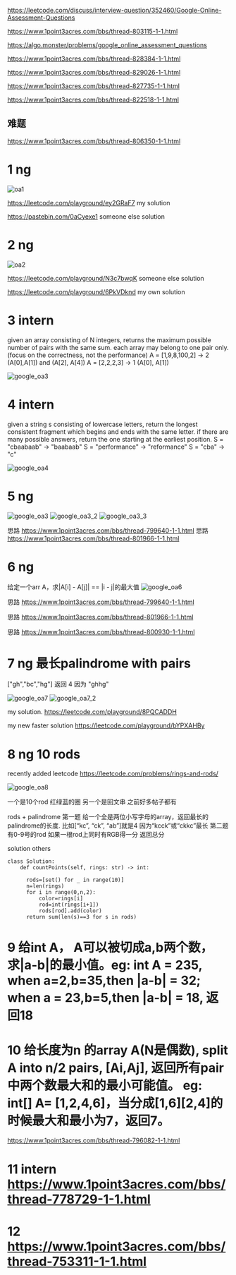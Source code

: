 https://leetcode.com/discuss/interview-question/352460/Google-Online-Assessment-Questions

https://www.1point3acres.com/bbs/thread-803115-1-1.html

https://algo.monster/problems/google_online_assessment_questions




https://www.1point3acres.com/bbs/thread-828384-1-1.html

https://www.1point3acres.com/bbs/thread-829026-1-1.html

https://www.1point3acres.com/bbs/thread-827735-1-1.html

https://www.1point3acres.com/bbs/thread-822518-1-1.html

## 难题
https://www.1point3acres.com/bbs/thread-806350-1-1.html


# 1 ng
![oa1](https://github.com/HuanWangGATECH/leetcode/blob/main/google_oa/google_oa1.jpg)

https://leetcode.com/playground/ey2GRaF7 my solution 

https://pastebin.com/0aCyexe1 someone else solution 


# 2 ng
![oa2](https://github.com/HuanWangGATECH/leetcode/blob/main/google_oa/google_oa2.jpg)

https://leetcode.com/playground/N3c7bwqK someone else solution 


https://leetcode.com/playground/6PkVDknd my own solution 

# 3 intern 
given an array consisting of N integers, returns the maximum possible number of pairs with the same sum. each array may belong to one pair only. (focus on the correctness, not the performance)
A = [1,9,8,100,2] -> 2 (A[0],A[1]) and (A[2], A[4])
A = [2,2,2,3] -> 1 (A[0], A[1])

![google_oa3](https://github.com/HuanWangGATECH/leetcode/blob/main/google_oa/google_oa8.jpg)

# 4 intern 

given a string s consisting of lowercase letters, return the longest consistent fragment which begins and ends with the same letter. if there are many possible answers, return the one starting‍‌‍‌‍‌‌‍‌‍‍‌‍‍‍‍‌‌ at the earliest position.
S = "cbaabaab" -> "baabaab"
S = "performance" -> "reformance"
S = "cba" -> "c"

![google_oa4](https://github.com/HuanWangGATECH/leetcode/blob/main/google_oa/google_oa7.jpg)


# 5 ng
![google_oa3](https://github.com/HuanWangGATECH/leetcode/blob/main/google_oa/google_oa3.jpg)
![google_oa3_2](https://github.com/HuanWangGATECH/leetcode/blob/main/google_oa/google_oa3_2.jpg)
![google_oa3_3](https://github.com/HuanWangGATECH/leetcode/blob/main/google_oa/google_oa10.jpg)

思路 https://www.1point3acres.com/bbs/thread-799640-1-1.html
思路 https://www.1point3acres.com/bbs/thread-801966-1-1.html




# 6 ng

给定‍‌‍‌‍‌‌‍‌‍‍‌‍‍‍‍‌‌一个arr A，求|A[i] - A[j]| == |i - j|的最大值
![google_oa6](https://github.com/HuanWangGATECH/leetcode/blob/main/google_oa/google_oa9.jpg)

思路 https://www.1point3acres.com/bbs/thread-799640-1-1.html

思路 https://www.1point3acres.com/bbs/thread-801966-1-1.html

思路 https://www.1point3acres.com/bbs/thread-800930-1-1.html

# 7 ng 最长palindrome with pairs
["gh","bc","hg"]
返回 4 因为 "ghhg"

![google_oa7](https://github.com/HuanWangGATECH/leetcode/blob/main/google_oa/google_oa5.jpg)
![google_oa7_2](https://github.com/HuanWangGATECH/leetcode/blob/main/google_oa/google_oa5_2.jpg)


my solution. https://leetcode.com/playground/8PQCADDH

my new faster solution https://leetcode.com/playground/bYPXAHBy

# 8 ng 10 rods  
recently added leetcode https://leetcode.com/problems/rings-and-rods/

![google_oa8](https://github.com/HuanWangGATECH/leetcode/blob/main/google_oa/google_oa6.jpg)







一个是10个rod 红绿蓝的圈
另一个是回文串 之前好多帖子都有


rods + palindrome
第一题 给一个全是两位小写字母的array，返回最长的palindrome的长度. 比如[“kc”, “ck”, “ab”]就是4 因为“kcck”或“ckkc”最长
‍‌‍‌‍‌‌‍‌‍‍‌‍‍‍‍‌‌第二题 有0-9号的rod 如果一根rod上同时有RGB得一分 返回总分


solution others 

    class Solution:
        def countPoints(self, rings: str) -> int:

          rods=[set() for _ in range(10)]
          n=len(rings)
          for i in range(0,n,2):
              color=rings[i]
              rod=int(rings[i+1])
              rods[rod].add(color)
          return sum(len(s)==3 for s in rods)   
          
          
# 9  给int A， A可以被切成a,b两个数，求|a-b|的最小值。eg: int A = 235, when a=2,b=35,then |a-b| = 32; when a = 23,b=5,then |a-b| = 18, 返回18
# 10  给长度为n 的array A(N是偶数), split A into n/2 pairs, [Ai,Aj], 返回所有pair中两个数最大和的最小可能值。 eg: int[] A= [1,2,4,6‍‌‍‌‍‌‌‍‌‍‍‌‍‍‍‍‌‌]，当分成[1,6][2,4]的时候最大和最小为7，返回7。
https://www.1point3acres.com/bbs/thread-796082-1-1.html


# 11 intern  https://www.1point3acres.com/bbs/thread-778729-1-1.html

# 12  https://www.1point3acres.com/bbs/thread-753311-1-1.html 
